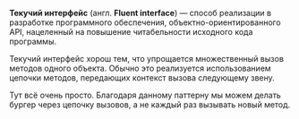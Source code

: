 **Текучий интерфейс** (англ. **Fluent interface**) — способ реализации в разработке программного обеспечения,
объектно-ориентированного API, нацеленный на повышение читабельности исходного кода программы.

Текучий интерфейс хорош тем, что упрощается множественный вызов методов одного объекта. Обычно это реализуется
использованием цепочки методов, передающих контекст вызова следующему звену.

Тут всё очень просто. Благодаря данному паттерну мы можем делать бургер через цепочку вызовов,
а не каждый раз вызывать новый метод. 